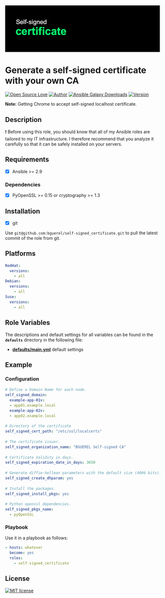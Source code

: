 ![Header](https://raw.githubusercontent.com/bguerel/self-signed_certificate/main/self-signed_certificate.png "Header")

Generate a self-signed certificate with your own CA
========

[![Open Source Love](https://badges.frapsoft.com/os/v3/open-source.png?v=103)](https://opensource.org/licenses/OSL-3.0)
[![Author](https://img.shields.io/badge/Powered%20by-Benhur%20Gürel-blue)](https://github.com/bguerel/bguerel)
[![Ansible Galaxy Downloads](https://img.shields.io/ansible/role/d/52706?color=blue&label=Galaxy%20Downloads&logo=Ansible)](https://galaxy.ansible.com/bguerel/self_signed_certificate)
[![Version](https://img.shields.io/github/v/release/bguerel/self-signed_certificate?label=self-signed_certificate&logo=Ansible)](https://github.com/bguerel/self-signed_certificate/releases)

**Note:** Getting Chrome to accept self-signed localhost certificate.

## Description

:exclamation: Before using this role, you should know that all of my Ansible roles are tailored to my IT infrastructure. I therefore recommend that you analyze it carefully so that it can be safely installed on your servers.

## Requirements

- [x] Ansible >= 2.9

### Dependencies

- [x] PyOpenSSL >= 0.15 or cryptography >= 1.3

Installation
------------

- [x] git

Use `git@github.com:bguerel/self-signed_certificate.git` to pull the latest commit of the role from git.

Platforms
---------

```yaml
RedHat:
  versions:
    - all
Debian:
  versions:
    - all
Suse:
  versions:
    - all
```

Role Variables
--------------

The descriptions and default settings for all variables can be found in the **`defaults`** directory in the following file:

- **[defaults/main.yml](./defaults/main.yml)** default settings

## Example

### Configuration

```yaml
# Define a Domain Name for each node.
self_signed_domain:
  example-app-01v:
  - app01.example.local
  example-app-02v:
  - app02.example.local

# Directory of the certificate
self_signed_cert_path: "/etc/ssl/localcerts"

# The certificate issuer.
self_signed_organization_name: "BGUEREL Self-signed CA"

# Certificate Validity in days.
self_signed_expiration_date_in_days: 3650

# Generate diffie-hellman parameters with the default size (4096 bits).
self_signed_create_dhparam: yes

# Install the packages.
self_signed_install_pkgs: yes

# Python openssl dependencies.
self_signed_pkgs_name:
  - pyOpenSSL
```

### Playbook

Use it in a playbook as follows:

```yaml
- hosts: whatever
  become: yes
  roles:
    - self-signed_certificate
```

License
-------

[![MIT license](https://img.shields.io/badge/License-MIT-blue.svg)](https://opensource.org/licenses/MIT)
